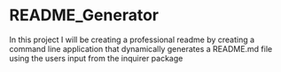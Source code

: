 # README_Generator
In this project I will be creating a professional readme by creating a command line application that dynamically generates a README.md file using the users input from the inquirer package
